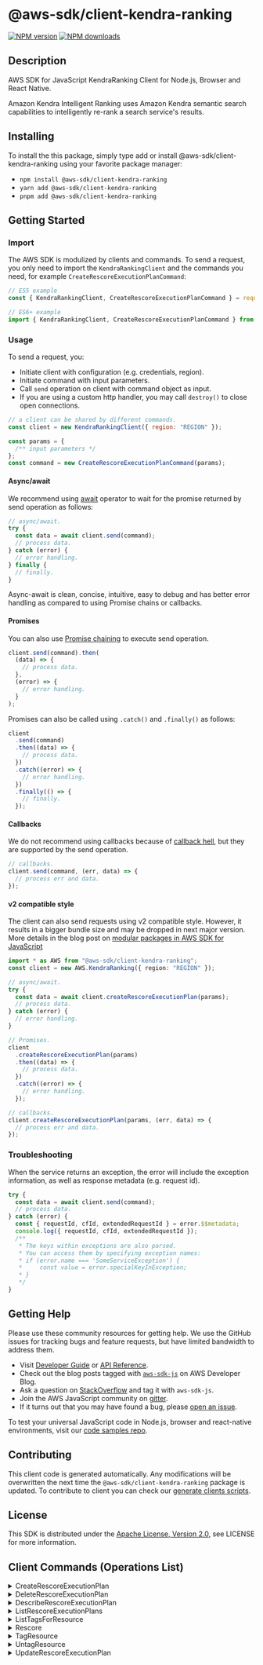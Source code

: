 <!-- generated file, do not edit directly -->

# @aws-sdk/client-kendra-ranking

[![NPM version](https://img.shields.io/npm/v/@aws-sdk/client-kendra-ranking/latest.svg)](https://www.npmjs.com/package/@aws-sdk/client-kendra-ranking)
[![NPM downloads](https://img.shields.io/npm/dm/@aws-sdk/client-kendra-ranking.svg)](https://www.npmjs.com/package/@aws-sdk/client-kendra-ranking)

## Description

AWS SDK for JavaScript KendraRanking Client for Node.js, Browser and React Native.

<p>Amazon Kendra Intelligent Ranking uses Amazon Kendra
semantic search capabilities to intelligently re-rank a search
service's results.</p>

## Installing

To install the this package, simply type add or install @aws-sdk/client-kendra-ranking
using your favorite package manager:

- `npm install @aws-sdk/client-kendra-ranking`
- `yarn add @aws-sdk/client-kendra-ranking`
- `pnpm add @aws-sdk/client-kendra-ranking`

## Getting Started

### Import

The AWS SDK is modulized by clients and commands.
To send a request, you only need to import the `KendraRankingClient` and
the commands you need, for example `CreateRescoreExecutionPlanCommand`:

```js
// ES5 example
const { KendraRankingClient, CreateRescoreExecutionPlanCommand } = require("@aws-sdk/client-kendra-ranking");
```

```ts
// ES6+ example
import { KendraRankingClient, CreateRescoreExecutionPlanCommand } from "@aws-sdk/client-kendra-ranking";
```

### Usage

To send a request, you:

- Initiate client with configuration (e.g. credentials, region).
- Initiate command with input parameters.
- Call `send` operation on client with command object as input.
- If you are using a custom http handler, you may call `destroy()` to close open connections.

```js
// a client can be shared by different commands.
const client = new KendraRankingClient({ region: "REGION" });

const params = {
  /** input parameters */
};
const command = new CreateRescoreExecutionPlanCommand(params);
```

#### Async/await

We recommend using [await](https://developer.mozilla.org/en-US/docs/Web/JavaScript/Reference/Operators/await)
operator to wait for the promise returned by send operation as follows:

```js
// async/await.
try {
  const data = await client.send(command);
  // process data.
} catch (error) {
  // error handling.
} finally {
  // finally.
}
```

Async-await is clean, concise, intuitive, easy to debug and has better error handling
as compared to using Promise chains or callbacks.

#### Promises

You can also use [Promise chaining](https://developer.mozilla.org/en-US/docs/Web/JavaScript/Guide/Using_promises#chaining)
to execute send operation.

```js
client.send(command).then(
  (data) => {
    // process data.
  },
  (error) => {
    // error handling.
  }
);
```

Promises can also be called using `.catch()` and `.finally()` as follows:

```js
client
  .send(command)
  .then((data) => {
    // process data.
  })
  .catch((error) => {
    // error handling.
  })
  .finally(() => {
    // finally.
  });
```

#### Callbacks

We do not recommend using callbacks because of [callback hell](http://callbackhell.com/),
but they are supported by the send operation.

```js
// callbacks.
client.send(command, (err, data) => {
  // process err and data.
});
```

#### v2 compatible style

The client can also send requests using v2 compatible style.
However, it results in a bigger bundle size and may be dropped in next major version. More details in the blog post
on [modular packages in AWS SDK for JavaScript](https://aws.amazon.com/blogs/developer/modular-packages-in-aws-sdk-for-javascript/)

```ts
import * as AWS from "@aws-sdk/client-kendra-ranking";
const client = new AWS.KendraRanking({ region: "REGION" });

// async/await.
try {
  const data = await client.createRescoreExecutionPlan(params);
  // process data.
} catch (error) {
  // error handling.
}

// Promises.
client
  .createRescoreExecutionPlan(params)
  .then((data) => {
    // process data.
  })
  .catch((error) => {
    // error handling.
  });

// callbacks.
client.createRescoreExecutionPlan(params, (err, data) => {
  // process err and data.
});
```

### Troubleshooting

When the service returns an exception, the error will include the exception information,
as well as response metadata (e.g. request id).

```js
try {
  const data = await client.send(command);
  // process data.
} catch (error) {
  const { requestId, cfId, extendedRequestId } = error.$$metadata;
  console.log({ requestId, cfId, extendedRequestId });
  /**
   * The keys within exceptions are also parsed.
   * You can access them by specifying exception names:
   * if (error.name === 'SomeServiceException') {
   *     const value = error.specialKeyInException;
   * }
   */
}
```

## Getting Help

Please use these community resources for getting help.
We use the GitHub issues for tracking bugs and feature requests, but have limited bandwidth to address them.

- Visit [Developer Guide](https://docs.aws.amazon.com/sdk-for-javascript/v3/developer-guide/welcome.html)
  or [API Reference](https://docs.aws.amazon.com/AWSJavaScriptSDK/v3/latest/index.html).
- Check out the blog posts tagged with [`aws-sdk-js`](https://aws.amazon.com/blogs/developer/tag/aws-sdk-js/)
  on AWS Developer Blog.
- Ask a question on [StackOverflow](https://stackoverflow.com/questions/tagged/aws-sdk-js) and tag it with `aws-sdk-js`.
- Join the AWS JavaScript community on [gitter](https://gitter.im/aws/aws-sdk-js-v3).
- If it turns out that you may have found a bug, please [open an issue](https://github.com/aws/aws-sdk-js-v3/issues/new/choose).

To test your universal JavaScript code in Node.js, browser and react-native environments,
visit our [code samples repo](https://github.com/aws-samples/aws-sdk-js-tests).

## Contributing

This client code is generated automatically. Any modifications will be overwritten the next time the `@aws-sdk/client-kendra-ranking` package is updated.
To contribute to client you can check our [generate clients scripts](https://github.com/aws/aws-sdk-js-v3/tree/main/scripts/generate-clients).

## License

This SDK is distributed under the
[Apache License, Version 2.0](http://www.apache.org/licenses/LICENSE-2.0),
see LICENSE for more information.

## Client Commands (Operations List)

<details>
<summary>
CreateRescoreExecutionPlan
</summary>

[Command API Reference](https://docs.aws.amazon.com/AWSJavaScriptSDK/v3/latest/clients/client-kendra ranking/classes/createrescoreexecutionplancommand.html) / [Input](https://docs.aws.amazon.com/AWSJavaScriptSDK/v3/latest/clients/client-kendra ranking/interfaces/createrescoreexecutionplancommandinput.html) / [Output](https://docs.aws.amazon.com/AWSJavaScriptSDK/v3/latest/clients/client-kendra ranking/interfaces/createrescoreexecutionplancommandoutput.html)

</details>
<details>
<summary>
DeleteRescoreExecutionPlan
</summary>

[Command API Reference](https://docs.aws.amazon.com/AWSJavaScriptSDK/v3/latest/clients/client-kendra ranking/classes/deleterescoreexecutionplancommand.html) / [Input](https://docs.aws.amazon.com/AWSJavaScriptSDK/v3/latest/clients/client-kendra ranking/interfaces/deleterescoreexecutionplancommandinput.html) / [Output](https://docs.aws.amazon.com/AWSJavaScriptSDK/v3/latest/clients/client-kendra ranking/interfaces/deleterescoreexecutionplancommandoutput.html)

</details>
<details>
<summary>
DescribeRescoreExecutionPlan
</summary>

[Command API Reference](https://docs.aws.amazon.com/AWSJavaScriptSDK/v3/latest/clients/client-kendra ranking/classes/describerescoreexecutionplancommand.html) / [Input](https://docs.aws.amazon.com/AWSJavaScriptSDK/v3/latest/clients/client-kendra ranking/interfaces/describerescoreexecutionplancommandinput.html) / [Output](https://docs.aws.amazon.com/AWSJavaScriptSDK/v3/latest/clients/client-kendra ranking/interfaces/describerescoreexecutionplancommandoutput.html)

</details>
<details>
<summary>
ListRescoreExecutionPlans
</summary>

[Command API Reference](https://docs.aws.amazon.com/AWSJavaScriptSDK/v3/latest/clients/client-kendra ranking/classes/listrescoreexecutionplanscommand.html) / [Input](https://docs.aws.amazon.com/AWSJavaScriptSDK/v3/latest/clients/client-kendra ranking/interfaces/listrescoreexecutionplanscommandinput.html) / [Output](https://docs.aws.amazon.com/AWSJavaScriptSDK/v3/latest/clients/client-kendra ranking/interfaces/listrescoreexecutionplanscommandoutput.html)

</details>
<details>
<summary>
ListTagsForResource
</summary>

[Command API Reference](https://docs.aws.amazon.com/AWSJavaScriptSDK/v3/latest/clients/client-kendra ranking/classes/listtagsforresourcecommand.html) / [Input](https://docs.aws.amazon.com/AWSJavaScriptSDK/v3/latest/clients/client-kendra ranking/interfaces/listtagsforresourcecommandinput.html) / [Output](https://docs.aws.amazon.com/AWSJavaScriptSDK/v3/latest/clients/client-kendra ranking/interfaces/listtagsforresourcecommandoutput.html)

</details>
<details>
<summary>
Rescore
</summary>

[Command API Reference](https://docs.aws.amazon.com/AWSJavaScriptSDK/v3/latest/clients/client-kendra ranking/classes/rescorecommand.html) / [Input](https://docs.aws.amazon.com/AWSJavaScriptSDK/v3/latest/clients/client-kendra ranking/interfaces/rescorecommandinput.html) / [Output](https://docs.aws.amazon.com/AWSJavaScriptSDK/v3/latest/clients/client-kendra ranking/interfaces/rescorecommandoutput.html)

</details>
<details>
<summary>
TagResource
</summary>

[Command API Reference](https://docs.aws.amazon.com/AWSJavaScriptSDK/v3/latest/clients/client-kendra ranking/classes/tagresourcecommand.html) / [Input](https://docs.aws.amazon.com/AWSJavaScriptSDK/v3/latest/clients/client-kendra ranking/interfaces/tagresourcecommandinput.html) / [Output](https://docs.aws.amazon.com/AWSJavaScriptSDK/v3/latest/clients/client-kendra ranking/interfaces/tagresourcecommandoutput.html)

</details>
<details>
<summary>
UntagResource
</summary>

[Command API Reference](https://docs.aws.amazon.com/AWSJavaScriptSDK/v3/latest/clients/client-kendra ranking/classes/untagresourcecommand.html) / [Input](https://docs.aws.amazon.com/AWSJavaScriptSDK/v3/latest/clients/client-kendra ranking/interfaces/untagresourcecommandinput.html) / [Output](https://docs.aws.amazon.com/AWSJavaScriptSDK/v3/latest/clients/client-kendra ranking/interfaces/untagresourcecommandoutput.html)

</details>
<details>
<summary>
UpdateRescoreExecutionPlan
</summary>

[Command API Reference](https://docs.aws.amazon.com/AWSJavaScriptSDK/v3/latest/clients/client-kendra ranking/classes/updaterescoreexecutionplancommand.html) / [Input](https://docs.aws.amazon.com/AWSJavaScriptSDK/v3/latest/clients/client-kendra ranking/interfaces/updaterescoreexecutionplancommandinput.html) / [Output](https://docs.aws.amazon.com/AWSJavaScriptSDK/v3/latest/clients/client-kendra ranking/interfaces/updaterescoreexecutionplancommandoutput.html)

</details>
